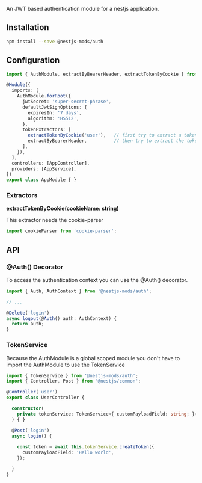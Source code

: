 An JWT based authentication module for a nestjs application.

## Installation
```bash
npm install --save @nestjs-mods/auth
```

## Configuration
```typescript
import { AuthModule, extractByBearerHeader, extractTokenByCookie } from '@nestjs-mods/auth';

@Module({
  imports: [
    AuthModule.forRoot({
      jwtSecret: 'super-secret-phrase',
      defaultJwtSignOptions: {
        expiresIn: '7 days',
        algorithm: 'HS512',
      },
      tokenExtractors: [
        extractTokenByCookie('user'),   // first try to extract a token from the cookie
        extractByBearerHeader,          // then try to extract the token by a bearer header
      ],
    }),
  ],
  controllers: [AppController],
  providers: [AppService],
})
export class AppModule { }

```

### Extractors
**extractTokenByCookie(cookieName: string)**

This extractor needs the cookie-parser
```typescript
import cookieParser from 'cookie-parser';
```
## API
### @Auth() Decorator
To access the authentication context you can use the @Auth() decorator.
```typescript
import { Auth, AuthContext } from '@nestjs-mods/auth';

// ...

@Delete('login')
async logout(@Auth() auth: AuthContext) {
  return auth;
}
```

### TokenService
Because the AuthModule is a global scoped module you don't have to import the AuthModule to use the TokenService
```typescript
import { TokenService } from '@nestjs-mods/auth';
import { Controller, Post } from '@nestjs/common';

@Controller('user')
export class UserController {

  constructor(
    private tokenService: TokenService<{ customPayloadField: string; }>,
  ) { }

  @Post('login')
  async login() {

    const token = await this.tokenService.createToken({
      customPayloadField: 'Hello world',
    });

  }
}
```
